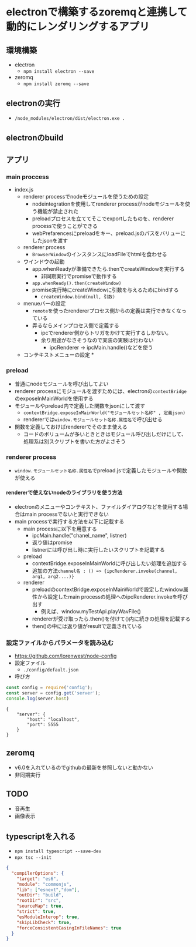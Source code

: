 # electronで構築するzoremqと連携して動的にレンダリングするアプリ

## 環境構築

* electron
  * `npm install electron --save`
* zeromq
  * `npm install zeromq --save`

## electronの実行

* `/node_modules/electron/dist/electron.exe .`

## electronのbuild


## アプリ

### main proccess

* index.js
  * renderer processでnodeモジュールを使うための設定
    * nodeintegrationを使用してrenderer processがnodeモジュールを使う機能が禁止された
    * preloadプロセスを立ててそこでexportしたものを、renderer processで使うことができる
    * webPrefarencesにpreloadをキー、preload.jsのパスをバリューにしたjsonを渡す
  * renderer process
    * `BrowserWindow`のインスタンスにloadFileでhtmlを食わせる
  * ウインドウの起動
    * app.whenReadyが準備できたら.thenでcreateWindowを実行する
      * 非同期実行でpromiseで動作する
    * `app.whenReady().then(createWindow)`
    * promise実行時にcreateWindowに引数を与えるためにbindする
      * `createWindow.bind(null, 引数)`
  * menueバーの設定
    * `remote`を使ったrendererプロセス側からの定義は実行できなくなっている
    * 弄るならメインプロセス側で定義する
      * ipcでrenderer側からトリガをかけて実行するしかない。
      * 余り用途がなさそうなので実装の実験は行わない
        * ipcRenderer -> ipcMain.handle()などを使う
  * コンテキストメニューの設定
    * 


### preload

* 普通にnodeモジュールを呼び出してよい
* renderer processにモジュールを渡すためには、electronの`contextBridge`のexposeInMainWorldを使用する
* モジュールやpreload内で定義した関数をjsonにして渡す
  * `contextBridge.exposeInMainWorld("モジュールセット名称" , 定義json)`
  * rendererでは`window.モジュールセット名称.属性名`で呼び出せる
* 関数を定義しておけばrendererでそのまま使える
  * コードのボリュームが多いときときはモジュール呼び出しだけにして、処理系は別スクリプトを書いた方がよさそう


### renderer process

* `window.モジュールセット名称.属性名`でpreload.jsで定義したモジュールや関数が使える

#### rendererで使えないnodeのライブラリを使う方法

* electronのメニューやコンテキスト、ファイルダイアログなどを使用する場合はmain processでないと実行できない
* main processで実行する方法を以下に記載する
  * main processに以下を用意する
    * ipcMain.handle("chanel_name", listner)
    * 返り値はpromise
    * listnerには呼び出し時に実行したいスクリプトを記載する
  * preload
    * contextBridge.exposeInMainWorldに呼び出したい処理を追加する
    * 追加の方法`channel名 : () => {ipcRenderer.invoke(channel, arg1, arg2....)}`
  * renderer
    * preloadのcontextBridge.exposeInMainWorldで設定したwindow属性から設定したmain processの処理へのipcRenderer.invokeを呼び出す
      * 例えば、window.myTestApi.playWavFile()
    * rendererが受け取ったら.then()を付けて()内に続きの処理を記載する
    * then()の中には返り値がresultで定義されている

### 設定ファイルからパラメータを読み込む

* https://github.com/lorenwest/node-config
* 設定ファイル
  * `./config/default.json`
* 呼び方

```js
const config = require('config');
const server = config.get('server');
console.log(server.host)
```

```json: default.json
{
    "server": {
        "host": "localhost",
        "port": 5555
    }
}
```

## zeromq

* v6.0を入れているのでgithubの最新を参照しないと動かない
* 非同期実行

## TODO

* 音再生
* 画像表示


## typescriptを入れる

* `npm install typescript --save-dev`
* `npx tsc --init`

```json
{
  "compilerOptions": {
    "target": "es6",
    "module": "commonjs",
    "lib": ["esnext","dom"],
    "outDir": "build",
    "rootDir": "src",
    "sourceMap": true,
    "strict": true,
    "esModuleInterop": true,
    "skipLibCheck": true,
    "forceConsistentCasingInFileNames": true
  }
}
```